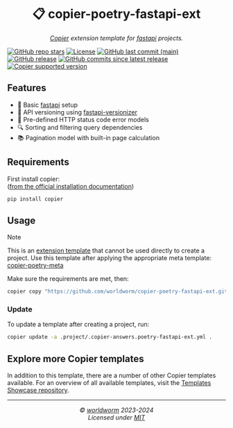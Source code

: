 <h1 align="center">📋 copier-poetry-fastapi-ext</h1>
<p align="center">
  <i><a href="https://github.com/copier-org/copier">Copier</a> extension template for <a href="https://github.com/tiangolo/fastapi">fastapi</a> projects.</i>
</p>


<!-- Place https://shields.io/ badges here -->
[![GitHub repo stars](https://img.shields.io/github/stars/worldworm/copier-poetry-fastapi-ext)](https://github.com/worldworm/copier-poetry-fastapi-ext)
[![License](https://img.shields.io/badge/license-MIT-green?logo=opensourceinitiative&logoColor=fff)](https://github.com/worldworm/copier-poetry-fastapi-ext/blob/main/LICENSE)
[![GitHub last commit (main)](https://img.shields.io/github/last-commit/worldworm/copier-poetry-fastapi-ext/main)](https://github.com/worldworm/copier-poetry-fastapi-ext/commits/main/)
[![GitHub release](https://img.shields.io/github/v/release/worldworm/copier-poetry-fastapi-ext)](https://github.com/worldworm/copier-poetry-fastapi-ext/releases/latest)
[![GitHub commits since latest release](https://img.shields.io/github/commits-since/worldworm/copier-poetry-fastapi-ext/latest/main)](https://github.com/worldworm/copier-poetry-fastapi-ext/releases/latest)
[![Copier supported version](https://img.shields.io/badge/Copier-v9-blue)](https://github.com/copier-org/copier)


## Features
- 🚀 Basic [fastapi](https://github.com/tiangolo/fastapi) setup
- 📅 API versioning using [fastapi-versionizer](https://github.com/alexschimpf/fastapi-versionizer)
- 🚦 Pre-defined HTTP status code error models
- 🔍 Sorting and filtering query dependencies
- 📚 Pagination model with built-in page calculation

## Requirements
First install copier:<br>
([from the official installation documentation](https://copier.readthedocs.io/en/stable/#installation))
```bash
pip install copier
```


## Usage

> [!NOTE]
> This is an [extension template](https://github.com/worldworm/copier-showcase/blob/main/types/extension.md) that cannot be used directly to create a project.
> Use this template after applying the appropriate meta template: [copier-poetry-meta](https://github.com/worldworm/copier-poetry-meta)


Make sure the requirements are met, then:
```bash
copier copy "https://github.com/worldworm/copier-poetry-fastapi-ext.git" .
```

### Update
To update a template after creating a project, run:
```bash
copier update -a .project/.copier-answers.poetry-fastapi-ext.yml .
```


## Explore more Copier templates
In addition to this template, there are a number of other Copier templates available. For an overview of all available templates, visit the [Templates Showcase repository](https://github.com/worldworm/copier-showcase).

---
<p align="center">
  <i>© <a href="https://github.com/worldworm">worldworm</a> 2023-2024</i>
  <br><i>Licensed under <a href="https://github.com/worldworm/copier-poetry-fastapi-ext/blob/main/LICENSE">MIT</a></i>
</p>
